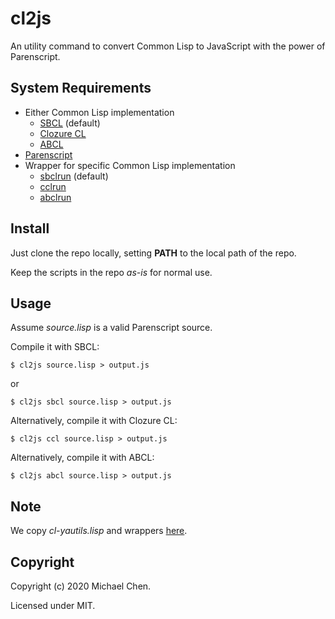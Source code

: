 # cl2js

An utility command to convert Common Lisp to JavaScript with the power of Parenscript.

## System Requirements

* Either Common Lisp implementation
  * [SBCL](http://www.sbcl.org/) (default)
  * [Clozure CL](https://ccl.clozure.com/)
  * [ABCL](https://common-lisp.net/project/armedbear/)
* [Parenscript](https://common-lisp.net/project/parenscript/)
* Wrapper for specific Common Lisp implementation
  * [sbclrun](https://github.com/cwchentw/cl-yautils/blob/master/scripts/sbclrun) (default)
  * [cclrun](https://github.com/cwchentw/cl-yautils/blob/master/scripts/cclrun)
  * [abclrun](https://github.com/cwchentw/cl-yautils/blob/master/scripts/abclrun)

## Install

Just clone the repo locally, setting **PATH** to the local path of the repo.

Keep the scripts in the repo *as-is* for normal use.

## Usage

Assume *source.lisp* is a valid Parenscript source.

Compile it with SBCL:

```
$ cl2js source.lisp > output.js
```

or

```
$ cl2js sbcl source.lisp > output.js
```

Alternatively, compile it with Clozure CL:

```
$ cl2js ccl source.lisp > output.js
```

Alternatively, compile it with ABCL:

```
$ cl2js abcl source.lisp > output.js
```

## Note

We copy *cl-yautils.lisp* and wrappers [here](https://github.com/cwchentw/cl-yautils).

## Copyright

Copyright (c) 2020 Michael Chen.

Licensed under MIT.

